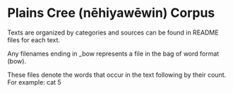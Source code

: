 # Plains Cree (nēhiyawēwin) Corpus

Texts are organized by categories and sources can be found in README files for each text.

Any filenames ending in \_bow represents a file in the bag of word format (bow). 

These files denote the words that occur in the text following by their count. For example:
  cat 5
